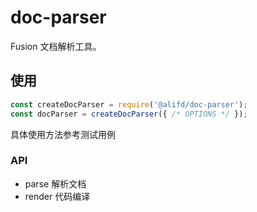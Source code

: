 # doc-parser

Fusion 文档解析工具。


## 使用

```js
const createDocParser = require('@alifd/doc-parser');
const docParser = createDocParser({ /* OPTIONS */ });
```

具体使用方法参考测试用例

### API

- parse 解析文档
- render 代码编译
